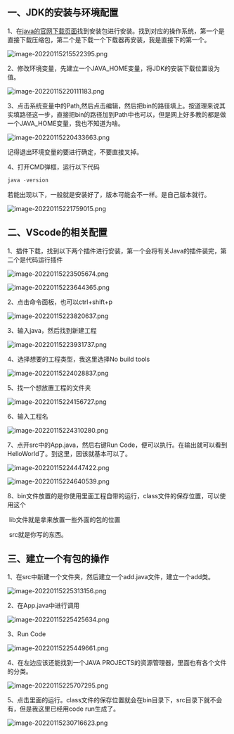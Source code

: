## 一、JDK的安装与环境配置

1、在[java的官网下载页面](https://www.oracle.com/java/technologies/downloads/#jdk17-windows)找到安装包进行安装。找到对应的操作系统，第一个是直接下载压缩包，第二个是下载一个下载器再安装，我是直接下的第一个。

![image-20220115215522395.png](image/1-171076613553611.png)

2、修改环境变量，先建立一个JAVA_HOME变量，将JDK的安装下载位置设为值。

![image-20220115220111183.png](image/2-171076613773713.png)

3、点击系统变量中的Path,然后点击编辑，然后把bin的路径填上。按道理来说其实填路径这一步，直接把bin的路径加到Path中也可以，但是网上好多教的都是做一个JAVA_HOME变量，我也不知道为啥。

![image-20220115220433663.png](image/3-171076614023215.png)

记得退出环境变量的要进行确定，不要直接叉掉。

4、打开CMD弹框，运行以下代码

```c
java -version
```

若能出现以下，一般就是安装好了，版本可能会不一样。是自己版本就行。

![image-20220115221759015.png](image/4-171076614409617.png)

## 二、VScode的相关配置

1、插件下载，找到以下两个插件进行安装，第一个会将有关Java的插件装完，第二个是代码运行插件

![image-20220115223505674.png](image/5-171076614726419.png)

![image-20220115223644365.png](image/6-171076614938921.png)

2、点击命令面板，也可以ctrl+shift+p

![image-20220115223820637.png](image/7-171076615218823.png)

3、输入java，然后找到新建工程

![image-20220115223931737.png](image/8-171076615449125.png)

4、选择想要的工程类型，我这里选择No build tools

![image-20220115224028837.png](image/9.png)

5、找一个想放置工程的文件夹

![image-20220115224156727.png](image/10.png)

6、输入工程名

![image-20220115224310280.png](image/11.png)

7、点开src中的App.java，然后右键Run Code，便可以执行。在输出就可以看到HelloWorld了。到这里，因该就基本可以了。

![image-20220115224447422.png](image/12.png)

![image-20220115224640539.png](image/13.png)

8、bin文件放置的是你使用里面工程自带的运行，class文件的保存位置，可以使用这个

​	  lib文件就是拿来放置一些外面的包的位置

​	  src就是你写的东西。

## 三、建立一个有包的操作

1、在src中新建一个文件夹，然后建立一个add.java文件，建立一个add类。

![image-20220115225313156.png](image/14.png)

2、在App.java中进行调用

![image-20220115225425634.png](image/15.png)

3、Run Code

![image-20220115225449661.png](image/16.png)

4、在左边应该还能找到一个JAVA PROJECTS的资源管理器，里面也有各个文件的分类。

![image-20220115225707295.png](image/17.png)

5、点击里面的运行。class文件的保存位置就会在bin目录下，src目录下就不会有，但是我这里已经用code run生成了。

![image-20220115230716623.png](image/18.png)
